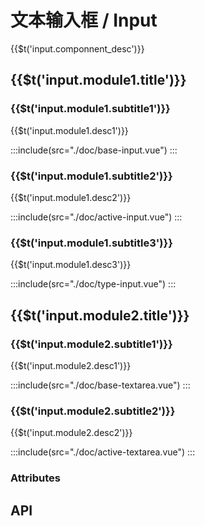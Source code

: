 <style lang="scss">
  .demo-input-container,.demo-input-group{
    display:flex;
    justify-content: center;
    margin-bottom:20px;
    &>div{
        margin-right:10px;
        &:last-child{
            margin-right:0;
        }
    }
  }
  .demo-input-group{
      justify-content: start;
  }
</style>

# 文本输入框 / Input

<span>{{$t('input.componnent_desc')}}</span>

## <span>{{$t('input.module1.title')}}</span>

### <span>{{$t('input.module1.subtitle1')}}</span>

<span>{{$t('input.module1.desc1')}}</span>

:::include(src="./doc/base-input.vue")
:::

### <span>{{$t('input.module1.subtitle2')}}</span>

<span>{{$t('input.module1.desc2')}}</span>

:::include(src="./doc/active-input.vue")
:::

### <span>{{$t('input.module1.subtitle3')}}</span>

<span>{{$t('input.module1.desc3')}}</span>

:::include(src="./doc/type-input.vue")
:::

## <span>{{$t('input.module2.title')}}</span>

### <span>{{$t('input.module2.subtitle1')}}</span>

<span>{{$t('input.module2.desc1')}}</span>

:::include(src="./doc/base-textarea.vue")
:::

### <span>{{$t('input.module2.subtitle2')}}</span>

<span>{{$t('input.module2.desc2')}}</span>

:::include(src="./doc/active-textarea.vue")
:::

### Attributes

## API

<api-doc name="Input" :doc="require('./api.json')"></api-doc>
